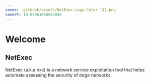 ```yaml
---
cover: .gitbook/assets/NetExec-Logo-Color (1).png
coverY: 10.04061416542843
---
```


# Welcome

## NetExec

NetExec (a.k.a nxc) is a network service exploitation tool that helps automate assessing the security of _large_ networks.

<figure><img src=".gitbook/assets/NetExec-Banner-Github.png" alt=""><figcaption></figcaption></figure>
